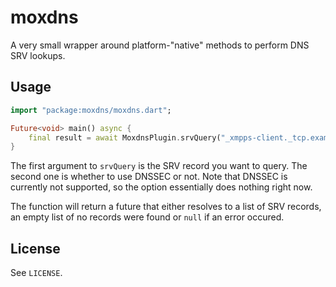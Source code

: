 # moxdns

A very small wrapper around platform-"native" methods to perform
DNS SRV lookups.

## Usage

```dart
import "package:moxdns/moxdns.dart";

Future<void> main() async {
	final result = await MoxdnsPlugin.srvQuery("_xmpps-client._tcp.example.server", false);
}
```

The first argument to `srvQuery` is the SRV record you want to query. The second one is
whether to use DNSSEC or not. Note that DNSSEC is currently not supported, so the option
essentially does nothing right now.

The function will return a future that either resolves to a list of SRV records, an empty
list of no records were found or `null` if an error occured.

## License

See `LICENSE`.
